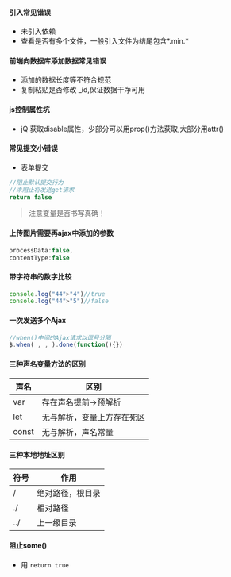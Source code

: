 #### 引入常见错误
* 未引入依赖
* 查看是否有多个文件，一般引入文件为结尾包含*.min.*

#### 前端向数据库添加数据常见错误
* 添加的数据长度等不符合规范
* 复制粘贴是否修改 _id,保证数据干净可用
	

#### js控制属性坑
* jQ 获取disable属性，少部分可以用prop()方法获取,大部分用attr()


#### 常见提交小错误
* 表单提交
```js
//阻止默认提交行为
//未阻止将发送get请求
return false
```
>注意变量是否书写真确！

#### 上传图片需要再ajax中添加的参数
```js
processData:false,
contentType:false
```

#### 带字符串的数字比较
```js
console.log("44">"4")//true
console.log("44">"5")//false
```
#### 一次发送多个Ajax
```js
//when()中间的Ajax请求以逗号分隔
$.when( , , ).done(function(){})
```

#### 三种声名变量方法的区别

|声名	|区别						|
|--	 |-- |
|var	|存在声名提前->预解析		|
|let	|无与解析，变量上方存在死区	|
|const	|无与解析，声名常量			|
	
#### 三种本地地址区别
|符号	|作用				|
|-- |-- |
|/		|绝对路径，根目录	|
|./		|相对路径			|
|../	|上一级目录			|

#### 阻止some()
* 用 `return true`

